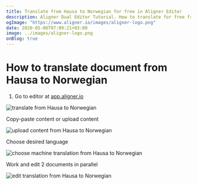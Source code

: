 ```yaml
---
title: Translate from Hausa to Norwegian for free in Aligner Editor
description: Aligner Dual Editor Tutorial. How to translate for free from Hausa to Norwegian. Aligner is multilingual document management platform. 
ogImage: "https://www.aligner.io/images/aligner-logo.png"
date: 2020-05-06T07:09:21+03:00
image: ../images/aligner-logo.png
onBlog: true
---
```


# How to translate document from Hausa to Norwegian

1. Go to editor at [app.aligner.io](https://app.aligner.io "Aligner App web page")

![translate from Hausa to Norwegian](../aligner-blank-editor.png "translate from Hausa to Norwegian")

Copy-paste content or upload content

![upload content from Hausa to Norwegian](../aligner-uploaded-document.png "upload content from Hausa to Norwegian")

Choose desired language

![choose machine translation from Hausa to Norwegian](../aligner-language-dropdown.png "choose machine translation from Hausa to Norwegian")

Work and edit 2 documents in parallel

![edit translation from Hausa to Norwegian](../aligner-double-sitded-editor.png "edit translation from Hausa to Norwegian")

